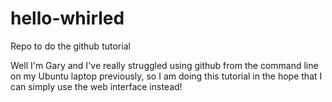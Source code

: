 # hello-whirled
Repo to do the github tutorial

Well I'm Gary and I've really struggled using github from the command line on my Ubuntu laptop previously, so I am doing this tutorial in the hope that I can simply use the web interface instead!
